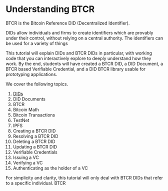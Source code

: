 # Understanding BTCR 
BTCR is the Bitcoin Reference DID (Decentralized Identifier).

DIDs allow individuals and firms to create identifiers which are provably under their control, without relying on a central authority. The identifiers can be used for a variety of things

This tutorial will explain DIDs and BTCR DIDs in particular, with working code that you can interactively explore to deeply understand how they work. By the end, students will have created a BTCR DID, a DID Document, a BTCR based Verifiable Credential, and a DID BTCR library usable for prototyping applications.

We cover the following topics.
1.	<a href="dids.md" target="satyrn">DIDs</a>
2.	DID Documents
3.	BTCR
4.	Bitcoin Math
5.	Bitcoin Transactions
6.	TestNet
7.	IPFS
8.	Creating a BTCR DID
9.	Resolving a BTCR DID
10.	Deleting a BTCR DID
11.	Updating a BTCR DID
12.	Verifiable Credentials
13.	Issuing a VC
14.	Verifying a VC
15.	Authenticating as the holder of a VC


For simplicity and clarity, this tutorial will only deal with BTCR DIDs that refer to a specific individual.
BTCR



